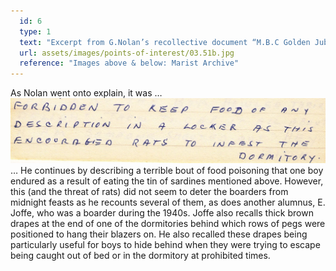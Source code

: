 ```yaml
---
  id: 6
  type: 1
  text: "Excerpt from G.Nolan’s recollective document “M.B.C Golden Jubilee at Observatory” written in 1974. "
  url: assets/images/points-of-interest/03.51b.jpg
  reference: "Images above & below: Marist Archive"
---
```

As Nolan went onto explain, it was … ![](assets/images/points-of-interest/03.49b.jpg) … He continues by describing a terrible bout of food poisoning that one boy endured as a result of eating the tin of sardines mentioned above. However, this (and the threat of rats) did not seem to deter the boarders from midnight feasts as he recounts several of them, as does another alumnus, E. Joffe, who was a boarder during the 1940s. Joffe also recalls thick brown drapes at the end of one of the dormitories behind which rows of pegs were positioned to hang their blazers on. He also recalled these drapes being particularly useful for boys to hide behind when they were trying to escape being caught out of bed or in the dormitory at prohibited times.
        